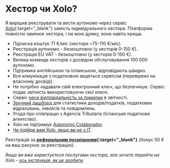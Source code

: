 # Хестор чи Xolo?

Я вирішив реєструвати та вести аутономо через сервіс [Xolo](https://bit.ly/xolosignup){:target="_blank"} замість
індивідуального хестора. Платформа повністю замінює хестора, і на мою думку, вона навіть краща.

- Підписка коштує 71 €/міс (хестори ~75-110 €/міс).
- Реєстрація аутономо - безкоштовно (у хесторів 0-150 €).
- Реєстрація EU VAT - безкоштовно (у хесторів 0-150 €).
- Велика команда хесторів з досвідом обслуговування 100 000 аутономо.
- Підтримка англійською та іспанською, відповідають швидко.
- Вся комунікація з податковою ведеться сервісом (перевірено на власному досвіді).
- Не потрібно надавати свій електронний ключ, що безпечніше. Сервіс подає звітність використовуючи свої ключі.
- Сервіс [несе відповідальність за помилки](#відповідальність-у-випадку-помилки) в звітності.
- [Зручний дашборд](#демо-дашборда-туторіали) для статистики доходів/податків, податкових відрахувань, інвойсів та
  повідомлень.
- Угода про співпрацю з Agencia Tributaria (Іспанське податкове агентство).
- Xolo не підтримує [Autonomo Colaborador](#autónomo-colaborador).
- [Чи підійде вам Xolo, якщо ви не з IT](#чи-підійде-вам-xolo-якщо-ви-не-з-it).

Реєстрація за **[реферальним посиланням](https://bit.ly/xolosignup){:target="_blank"}** (бонус 50 € на ваш рахунок за
реєстрацію).

_Якщо ви вже користуєтеся послугами хестора, але хочете перейти на
Xolo - [ось інструкція, як це зробити](#перехід-від-хестора-на-xolo)._

